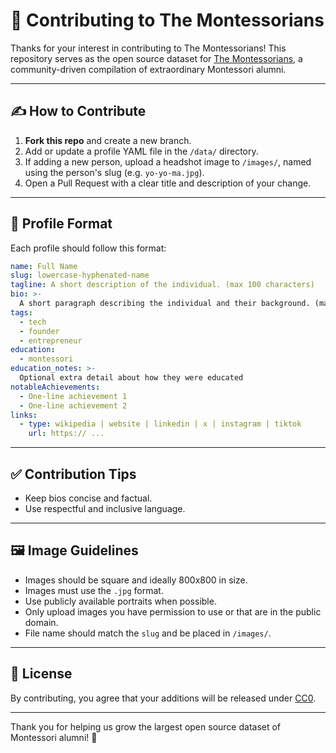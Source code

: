 # 🙌 Contributing to The Montessorians

Thanks for your interest in contributing to The Montessorians! This repository serves as the open source dataset for
[The Montessorians](https://themontessorians.xyz), a community-driven compilation of extraordinary Montessori alumni.

---

## ✍️ How to Contribute

1. **Fork this repo** and create a new branch.
2. Add or update a profile YAML file in the `/data/` directory.
3. If adding a new person, upload a headshot image to `/images/`, named using the person's slug (e.g. `yo-yo-ma.jpg`).
4. Open a Pull Request with a clear title and description of your change.

---

## 🧾 Profile Format

Each profile should follow this format:

```yaml
name: Full Name
slug: lowercase-hyphenated-name
tagline: A short description of the individual. (max 100 characters)
bio: >-
  A short paragraph describing the individual and their background. (max 1000 characters)
tags:
  - tech
  - founder
  - entrepreneur
education:
  - montessori
education_notes: >-
  Optional extra detail about how they were educated
notableAchievements:
  - One-line achievement 1
  - One-line achievement 2
links:
  - type: wikipedia | website | linkedin | x | instagram | tiktok
    url: https:// ...
```

---

## ✅ Contribution Tips

- Keep bios concise and factual.
- Use respectful and inclusive language.

---

## 🖼 Image Guidelines

- Images should be square and ideally 800x800 in size.
- Images must use the `.jpg` format.
- Use publicly available portraits when possible.
- Only upload images you have permission to use or that are in the public domain.
- File name should match the `slug` and be placed in `/images/`.

---

## 📄 License

By contributing, you agree that your additions will be released under
[CC0](https://github.com/renaissanceabc/the-montessorians?tab=CC0-1.0-1-ov-file#readme).

---

Thank you for helping us grow the largest open source dataset of Montessori alumni! 🚀
